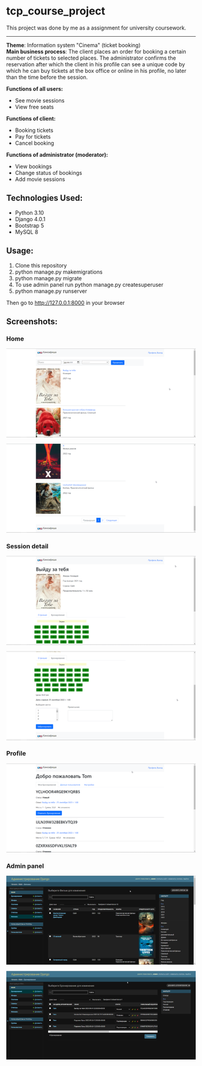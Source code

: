 # tcp_course_project
This project was done by me as a assignment for university coursework.
___
**Theme**: Information system "Cinema" (ticket booking)\
**Main business process**: The client places an order for booking
a certain number of tickets to selected places. 
The administrator confirms the reservation after 
which the client in his profile can see a unique code 
by which he can buy tickets at the box office or 
online in his profile, no later than the time before 
the session.

**Functions of all users:**
* See movie sessions
* View free seats

**Functions of client:**
* Booking tickets
* Pay for tickets
* Cancel booking

**Functions of administrator (moderator):**
* View bookings
* Change status of bookings
* Add movie sessions

## Technologies Used:
* Python 3.10
* Django 4.0.1
* Bootstrap 5
* MySQL 8

## Usage:
1. Clone this repository
2. python manage.py makemigrations
3. python manage.py migrate
4. To use admin panel run python manage.py createsuperuser
5. python manage.py runserver

Then go to http://127.0.0.1:8000 in your browser

## Screenshots:
### Home
![Home page top](screenshots/home1.png)

![Home page bottom](screenshots/home2.png)

### Session detail
![Session page top](screenshots/session_page1.png)

![Session page top](screenshots/session_page2.png)

### Profile
![Profile](screenshots/profile1.png)

### Admin panel
![Admin panel](screenshots/admin1.png)

![Admin panel](screenshots/admin2.png)
